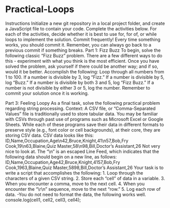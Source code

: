 # Practical-Loops
Instructions
Initialize a new git repository in a local project folder, and create a JavaScript file to contain your code. Complete the activities below. For each of the activities, decide whether it is best to use for, for of, or while loops to implement the solution.
Commit frequently! Every time something works, you should commit it. Remember, you can always go back to a previous commit if something breaks.
Part 1: Fizz Buzz
    To begin, solve the following classic “Fizz Buzz” problem. There are a few different ways to do this - experiment with what you think is the most efficient. Once you have solved the problem, ask yourself if there could be another way; and if so, would it be better.
    Accomplish the following:
    Loop through all numbers from 1 to 100.
    If a number is divisible by 3, log “Fizz.”
    If a number is divisible by 5, log “Buzz.”
    If a number is divisible by both 3 and 5, log “Fizz Buzz.”
    If a number is not divisible by either 3 or 5, log the number.
    Remember to commit your solution once it is working.

Part 3: Feeling Loopy
    As a final task, solve the following practical problem regarding string processing.
    Context: A CSV file, or “Comma-Separated Values” file is traditionally used to store tabular data. You may be familiar with CSVs through past use of programs such as Microsoft Excel or Google Sheets. While each of these programs save their data in different formats to preserve style (e.g., font color or cell backgrounds), at their core, they are storing CSV data.
    CSV data looks like this:
    ID,Name,Occupation,Age\n42,Bruce,Knight,41\n57,Bob,Fry Cook,19\n63,Blaine,Quiz Master,58\n98,Bill,Doctor’s Assistant,26
    Not very nice to look at. The “\n” is an escaped Line Feed, which indicates that the following data should begin on a new line, as follows:
    ID,Name,Occupation,Age42,Bruce,Knight,4157,Bob,Fry Cook,1963,Blaine,Quiz Master,5898,Bill,Doctor’s Assistant,26
        Your task is to write a script that accomplishes the following:
                1. Loop through the characters of a given CSV string.
                2. Store each “cell” of data in a variable.
                3. When you encounter a comma, move to the next cell.
                4. When you encounter the “\r\n” sequence, move to the next “row.”
                5. Log each row of data.
                    -You do not need to format the data, the following works well.
                    console.log(cell1, cell2, cell3, cell4);

